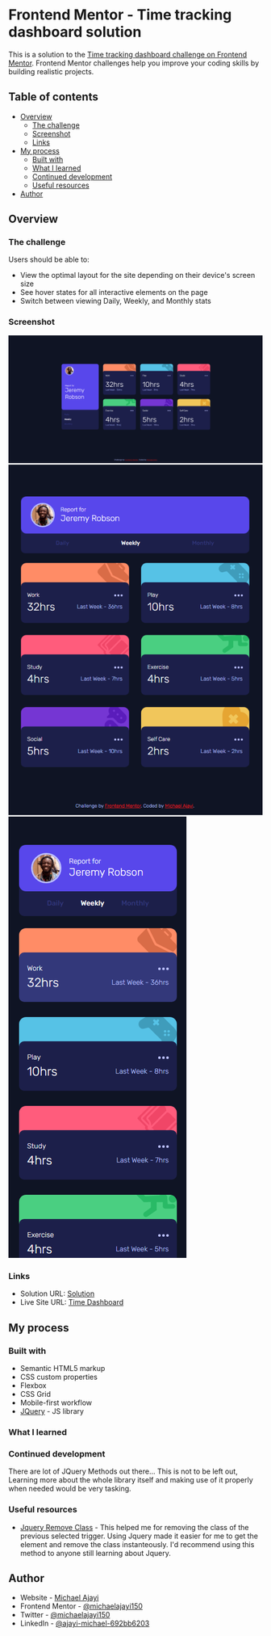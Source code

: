 # Frontend Mentor - Time tracking dashboard solution

This is a solution to the [Time tracking dashboard challenge on Frontend Mentor](https://www.frontendmentor.io/challenges/time-tracking-dashboard-UIQ7167Jw). Frontend Mentor challenges help you improve your coding skills by building realistic projects. 

## Table of contents

- [Overview](#overview)
  - [The challenge](#the-challenge)
  - [Screenshot](#screenshot)
  - [Links](#links)
- [My process](#my-process)
  - [Built with](#built-with)
  - [What I learned](#what-i-learned)
  - [Continued development](#continued-development)
  - [Useful resources](#useful-resources)
- [Author](#author)

## Overview

### The challenge

Users should be able to:

- View the optimal layout for the site depending on their device's screen size
- See hover states for all interactive elements on the page
- Switch between viewing Daily, Weekly, and Monthly stats

### Screenshot

![](./desktop-view.png)
![](./tab-view.png)
![](./mobile-view.png)

### Links

- Solution URL: [Solution](https://your-solution-url.com)
- Live Site URL: [Time Dashboard](https://your-live-site-url.com)

## My process

### Built with

- Semantic HTML5 markup
- CSS custom properties
- Flexbox
- CSS Grid
- Mobile-first workflow
- [JQuery](https://api.jquery.com/) - JS library

### What I learned

### Continued development

There are lot of JQuery Methods out there... This is not to be left out, Learning more about the whole library itself and making use of it properly when needed would be very tasking.


### Useful resources

- [Jquery Remove Class](https://api.jquery.com/removeclass/) - This helped me for removing the class of the previous selected trigger. Using Jquery made it easier for me to get the element and remove the class instanteously. I'd recommend using this method to anyone still learning about Jquery.

## Author

- Website - [Michael Ajayi](https://michael-a.netlify.app)
- Frontend Mentor - [@michaelajayi150](https://www.frontendmentor.io/profile/michaelajayi150)
- Twitter - [@michaelajayi150](https://www.twitter.com/michaelajayi150)
- LinkedIn - [@ajayi-michael-692bb6203](https://www.linkedin.com/in/ajayi-michael-692bb6203/)